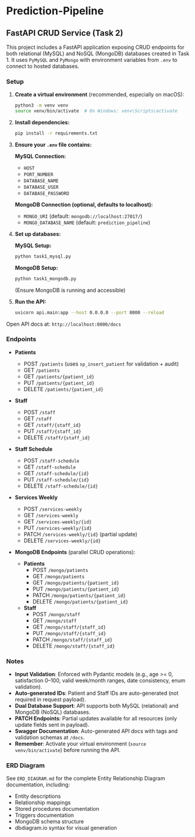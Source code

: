 # Prediction-Pipeline

## FastAPI CRUD Service (Task 2)

This project includes a FastAPI application exposing CRUD endpoints for both relational (MySQL) and NoSQL (MongoDB) databases created in Task 1. It uses `PyMySQL` and `PyMongo` with environment variables from `.env` to connect to hosted databases.

### Setup

1. **Create a virtual environment** (recommended, especially on macOS):
   ```bash
   python3 -m venv venv
   source venv/bin/activate  # On Windows: venv\Scripts\activate
   ```

2. **Install dependencies:**
   ```bash
   pip install -r requirements.txt
   ```

3. **Ensure your `.env` file contains:**
   
   **MySQL Connection:**
   - `HOST`
   - `PORT_NUMBER`
   - `DATABASE_NAME`
   - `DATABASE_USER`
   - `DATABASE_PASSWORD`
   
   **MongoDB Connection (optional, defaults to localhost):**
   - `MONGO_URI` (default: `mongodb://localhost:27017/`)
   - `MONGO_DATABASE_NAME` (default: `prediction_pipeline`)

4. **Set up databases:**
   
   **MySQL Setup:**
   ```bash
   python task1_mysql.py
   ```
   
   **MongoDB Setup:**
   ```bash
   python task1_mongodb.py
   ```
   (Ensure MongoDB is running and accessible)

5. **Run the API:**
   ```bash
   uvicorn api.main:app --host 0.0.0.0 --port 8000 --reload
   ```

Open API docs at: `http://localhost:8000/docs`

### Endpoints

- **Patients**
  - POST `/patients` (uses `sp_insert_patient` for validation + audit)
  - GET `/patients`
  - GET `/patients/{patient_id}`
  - PUT `/patients/{patient_id}`
  - DELETE `/patients/{patient_id}`

- **Staff**
  - POST `/staff`
  - GET `/staff`
  - GET `/staff/{staff_id}`
  - PUT `/staff/{staff_id}`
  - DELETE `/staff/{staff_id}`

- **Staff Schedule**
  - POST `/staff-schedule`
  - GET `/staff-schedule`
  - GET `/staff-schedule/{id}`
  - PUT `/staff-schedule/{id}`
  - DELETE `/staff-schedule/{id}`

- **Services Weekly**
  - POST `/services-weekly`
  - GET `/services-weekly`
  - GET `/services-weekly/{id}`
  - PUT `/services-weekly/{id}`
  - PATCH `/services-weekly/{id}` (partial update)
  - DELETE `/services-weekly/{id}`

- **MongoDB Endpoints** (parallel CRUD operations):
  - **Patients**
    - POST `/mongo/patients`
    - GET `/mongo/patients`
    - GET `/mongo/patients/{patient_id}`
    - PUT `/mongo/patients/{patient_id}`
    - PATCH `/mongo/patients/{patient_id}`
    - DELETE `/mongo/patients/{patient_id}`
  - **Staff**
    - POST `/mongo/staff`
    - GET `/mongo/staff`
    - GET `/mongo/staff/{staff_id}`
    - PUT `/mongo/staff/{staff_id}`
    - PATCH `/mongo/staff/{staff_id}`
    - DELETE `/mongo/staff/{staff_id}`

### Notes

- **Input Validation**: Enforced with Pydantic models (e.g., age >= 0, satisfaction 0–100, valid week/month ranges, date consistency, enum validation).
- **Auto-generated IDs**: Patient and Staff IDs are auto-generated (not required in request payload).
- **Dual Database Support**: API supports both MySQL (relational) and MongoDB (NoSQL) databases.
- **PATCH Endpoints**: Partial updates available for all resources (only update fields sent in payload).
- **Swagger Documentation**: Auto-generated API docs with tags and validation schemas at `/docs`.
- **Remember**: Activate your virtual environment (`source venv/bin/activate`) before running the API.

### ERD Diagram

See `ERD_DIAGRAM.md` for the complete Entity Relationship Diagram documentation, including:
- Entity descriptions
- Relationship mappings
- Stored procedures documentation
- Triggers documentation
- MongoDB schema structure
- dbdiagram.io syntax for visual generation

